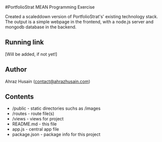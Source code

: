 #PortfolioStrat MEAN Programming Exercise


Created a scaleddown version of PortfolioStrat's' existing technology stack.
The output is a simple webpage in the frontend, with a node.js server and mongodb
database in the backend.

## Running link
[Will be added, if not yet!]

## Author

Ahraz Husain (contact@ahrazhusain.com)


## Contents

* /public - static directories suchs as /images
* /routes - route file(s)
* /views - views for project
* README.md - this file
* app.js - central app file
* package.json - package info for this project
